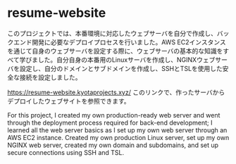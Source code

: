 # resume-website
このプロジェクトでは、本番環境に対応したウェブサーバを自分で作成し、バックエンド開発に必要なデプロイプロセスを行いました。AWS EC2インスタンスを通じて自身のウェブサーバを設定する際に、ウェブサーバの基本的な知識をすべて学びました。自分自身の本番用のLinuxサーバを作成し、NGINXウェブサーバを設定し、自分のドメインとサブドメインを作成し、SSHとTSLを使用した安全な接続を設定しました。

https://resume-website.kyotaprojects.xyz/
このリンクで、作ったサーバからデプロイしたウェブサイトを参照できます。

For this project, I created my own production-ready web server and went through the deployment process required for back-end development; I learned all the web server basics as I set up my own web server through an AWS EC2 instance. Created my own production Linux server, set up my own NGINX web server, created my own domain and subdomains, and set up secure connections using SSH and TSL.
